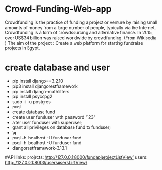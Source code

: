 # Crowd-Funding-Web-app
Crowdfunding is the practice of funding a project or venture by raising small amounts of money from a large number of people, typically via the Internet. Crowdfunding is a form of crowdsourcing and alternative finance. In 2015, over US$34 billion was raised worldwide by crowdfunding. (From Wikipedia​ ) The aim of the project​ : Create a web platform for starting fundraise projects in Egypt.

# create database and user 
- pip install django==3.2.10
- pip3 install djangorestframework
- pip install django-mathfilters
- pip install psycopg2
- sudo -i -u postgres
- psql
- create database fund
- create user funduser with password '123'
- alter user funduser with superuser;
- grant all privileges on database fund to funduser;
- \q
- psql -h localhost -U funduser fund
- psql -h localhost -U funduser fund
- djangorestframework-3.13.1

#API links:
projrcts: http://127.0.0.1:8000/fundapiprojectListView/
users: http://127.0.0.1:8000/usersusersListView/



